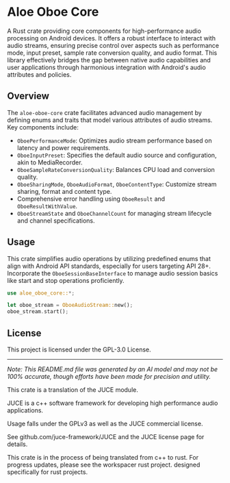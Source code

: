 # Aloe Oboe Core

A Rust crate providing core components for high-performance audio processing on Android devices. It offers a robust interface to interact with audio streams, ensuring precise control over aspects such as performance mode, input preset, sample rate conversion quality, and audio format. This library effectively bridges the gap between native audio capabilities and user applications through harmonious integration with Android's audio attributes and policies.

## Overview

The `aloe-oboe-core` crate facilitates advanced audio management by defining enums and traits that model various attributes of audio streams. Key components include:

- `OboePerformanceMode`: Optimizes audio stream performance based on latency and power requirements.
- `OboeInputPreset`: Specifies the default audio source and configuration, akin to MediaRecorder. 
- `OboeSampleRateConversionQuality`: Balances CPU load and conversion quality.
- `OboeSharingMode`, `OboeAudioFormat`, `OboeContentType`: Customize stream sharing, format and content type.
- Comprehensive error handling using `OboeResult` and `OboeResultWithValue`.
- `OboeStreamState` and `OboeChannelCount` for managing stream lifecycle and channel specifications.

## Usage

This crate simplifies audio operations by utilizing predefined enums that align with Android API standards, especially for users targeting API 28+. Incorporate the `OboeSessionBaseInterface` to manage audio session basics like start and stop operations proficiently.

```rust
use aloe_oboe_core::*;

let oboe_stream = OboeAudioStream::new();
oboe_stream.start();
```

## License

This project is licensed under the GPL-3.0 License.

---

*Note: This README.md file was generated by an AI model and may not be 100% accurate, though efforts have been made for precision and utility.*

This crate is a translation of the JUCE module.

JUCE is a c++ software framework for developing high performance audio applications.

Usage falls under the GPLv3 as well as the JUCE commercial license.

See github.com/juce-framework/JUCE and the JUCE license page for details.

This crate is in the process of being translated from c++ to rust. For progress updates, please see the workspacer rust project. designed specifically for rust projects.
